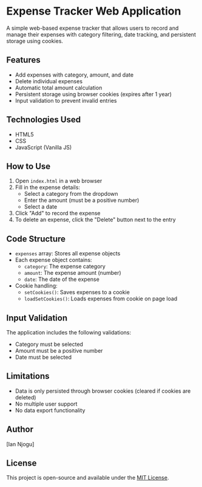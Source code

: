 # Expense Tracker Web Application

A simple web-based expense tracker that allows users to record and manage their expenses with category filtering, date tracking, and persistent storage using cookies.

## Features

- Add expenses with category, amount, and date
- Delete individual expenses
- Automatic total amount calculation
- Persistent storage using browser cookies (expires after 1 year)
- Input validation to prevent invalid entries

## Technologies Used

- HTML5
- CSS
- JavaScript (Vanilla JS)

## How to Use

1. Open `index.html` in a web browser
2. Fill in the expense details:
   - Select a category from the dropdown
   - Enter the amount (must be a positive number)
   - Select a date
3. Click "Add" to record the expense
4. To delete an expense, click the "Delete" button next to the entry

## Code Structure

- `expenses` array: Stores all expense objects
- Each expense object contains:
  - `category`: The expense category
  - `amount`: The expense amount (number)
  - `date`: The date of the expense
- Cookie handling:
  - `setCookies()`: Saves expenses to a cookie
  - `loadSetCookies()`: Loads expenses from cookie on page load

## Input Validation

The application includes the following validations:
- Category must be selected
- Amount must be a positive number
- Date must be selected

## Limitations

- Data is only persisted through browser cookies (cleared if cookies are deleted)
- No multiple user support
- No data export functionality



## Author

[Ian Njogu]

## License

This project is open-source and available under the [MIT License](LICENSE.md).